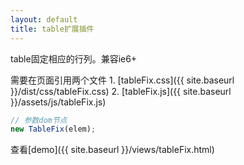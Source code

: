 ```yaml
---
layout: default
title: table扩展插件
---
```


table固定相应的行列。兼容ie6+

需要在页面引用两个文件
		1. [tableFix.css]({{ site.baseurl }}/dist/css/tableFix.css)
		2. [tableFix.js]({{ site.baseurl }}/assets/js/tableFix.js)

```javascript
// 参数dom节点
new TableFix(elem);
```

查看[demo]({{ site.baseurl }}/views/tableFix.html)

